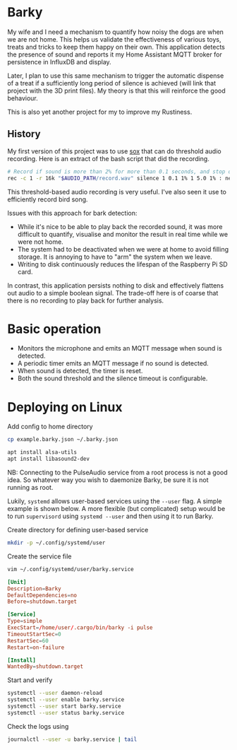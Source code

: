 # Barky
My wife and I need a mechanism to quantify how noisy the dogs are when we are
not home. This helps us validate the effectiveness of various toys, treats and
tricks to keep them happy on their own. This application detects the presence of
sound and reports it my Home Assistant MQTT broker for persistence in InfluxDB
and display.

Later, I plan to use this same mechanism to trigger the automatic dispense of a
treat if a sufficiently long period of silence is achieved (will link that
project with the 3D print files). My theory is that this will reinforce the good
behaviour.

This is also yet another project for my to improve my Rustiness.

## History
My first version of this project was to use [sox](https://sox.sourceforge.net/)
that can do threshold audio recording. Here is an extract of the bash script
that did the recording. 

```bash
# Record if sound is more than 2% for more than 0.1 seconds, and stop once less than 3% for 5 seconds. Split file
rec -c 1 -r 16k "$AUDIO_PATH/record.wav" silence 1 0.1 1% 1 5.0 1% : newfile : restart
```

This threshold-based audio recording is very useful. I've also seen it use to
efficiently record bird song.

Issues with this approach for bark detection:
- While it's nice to be able to play back the recorded sound, it was more
  difficult to quantify, visualise and monitor the result in real time while we
  were not home.
- The system had to be deactivated when we were at home to avoid filling
  storage. It is annoying to have to "arm" the system when we leave.
- Writing to disk continuously reduces the lifespan of the Raspberry Pi SD
  card.

In contrast, this application persists nothing to disk and effectively flattens
out audio to a simple boolean signal. The trade-off here is of coarse that there
is no recording to play back for further analysis.

# Basic operation
- Monitors the microphone and emits an MQTT message when sound is detected. 
- A periodic timer emits an MQTT message if no sound is detected.
- When sound is detected, the timer is reset.
- Both the sound threshold and the silence timeout is configurable.


# Deploying on Linux
Add config to home directory
```bash
cp example.barky.json ~/.barky.json
```

```bash
apt install alsa-utils
apt install libasound2-dev
```

NB: Connecting to the PulseAudio service from a root process is not a good idea.
So whatever way you wish to daemonize Barky, be sure it is not running as root.

Lukily, `systemd` allows user-based services using the `--user` flag. A simple
example is shown below. A more flexible (but complicated) setup would be to run
`supervisord` using `systemd --user` and then using it to run Barky.

Create directory for defining user-based service
```bash
mkdir -p ~/.config/systemd/user
```

Create the service file
```bash
vim ~/.config/systemd/user/barky.service
```
```conf
[Unit]
Description=Barky
DefaultDependencies=no
Before=shutdown.target

[Service]
Type=simple
ExecStart=/home/user/.cargo/bin/barky -i pulse 
TimeoutStartSec=0
RestartSec=60
Restart=on-failure

[Install]
WantedBy=shutdown.target
```

Start and verify
```bash
systemctl --user daemon-reload
systemctl --user enable barky.service
systemctl --user start barky.service
systemctl --user status barky.service
```

Check the logs using 
```bash
journalctl --user -u barky.service | tail
```


